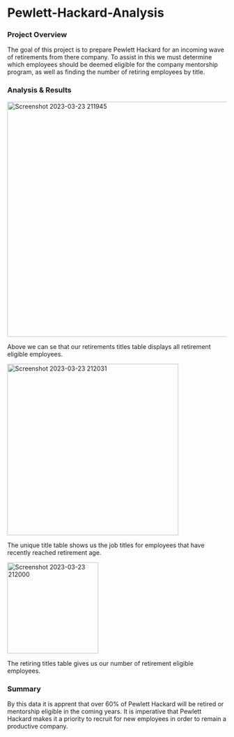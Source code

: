 # Pewlett-Hackard-Analysis

### Project Overview
The goal of this project is to prepare Pewlett Hackard for an incoming wave of retirements from there company. To assist in this we must determine which employees should be deemed eligible for the company mentorship program, as well as finding the number of retiring employees by title.


### Analysis & Results

<img width="539" alt="Screenshot 2023-03-23 211945" src="https://user-images.githubusercontent.com/111616227/227400583-eae4155e-b483-4302-a1d2-9a131a8f663e.png">

Above we can se that our retirements titles table displays all retirement eligible employees.


<img width="393" alt="Screenshot 2023-03-23 212031" src="https://user-images.githubusercontent.com/111616227/227400839-1cbfbb23-f92e-4110-baec-710aa6a6753f.png">

The unique title table shows us the job titles for employees that have recently reached retirement age.

<img width="209" alt="Screenshot 2023-03-23 212000" src="https://user-images.githubusercontent.com/111616227/227400992-d919c76c-d187-4e6c-97dd-8baa5c8c4bfc.png">

The retiring titles table gives us our number of retirement eligible employees. 


### Summary

By this data it is apprent that over 60% of Pewlett Hackard will be retired or mentorship eligible in the coming years. It is imperative that Pewlett Hackard makes it a priority to recruit for new employees in order to remain a productive company. 
